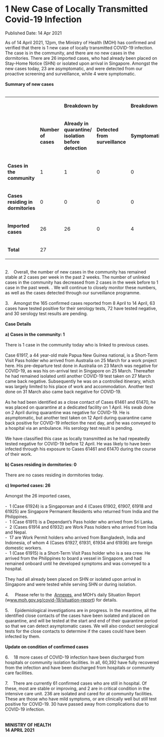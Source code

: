 <html>
    <meta http-equiv="Content-Type" content="text/html; charset=utf-8"/>
    <meta charset="utf-8"/>
    <title>1 New Case of Locally Transmitted  Covid-19 Infection</title>
    <body><h1>1 New Case of Locally Transmitted  Covid-19 Infection</h1>
    <p>Published Date: 14 Apr 2021</p> As of 14 April 2021, 12pm, the Ministry of Health (MOH) has confirmed and verified that there is 1 new case of locally transmitted COVID-19 infection. The case is in the community, and there are no new cases in the dormitories. There are 26 imported cases, who had already been placed on Stay-Home Notice (SHN) or isolated upon arrival in Singapore. Amongst the new cases today, 23 are asymptomatic, and were detected from our proactive screening and surveillance, while 4 were symptomatic.&nbsp;&nbsp;<br><br><strong>Summary of new cases<br></strong><div><br><div dir="ltr" align="left"><table><colgroup><col width="129"><col width="60"><col width="16"><col width="96"><col width="96"><col width="16"><col width="96"><col width="96"></colgroup><tbody><tr><td><strong><br></strong></td><td><strong><br></strong></td><td colspan="2"><p dir="ltr"><strong>Breakdown by</strong></p></td><td colspan="2"><p dir="ltr"><strong>Breakdown by</strong></p></td></tr><tr><td><strong><br></strong></td><td><p dir="ltr"><strong>Number of cases</strong></p></td><td><p dir="ltr"><strong>Already in quarantine/ isolation before detection</strong></p></td><td><p dir="ltr"><strong>Detected from surveillance</strong></p></td><td><p dir="ltr"><strong>Symptomatic</strong></p></td><td><p dir="ltr"><strong>Asymptomatic</strong></p></td></tr><tr><td><p dir="ltr"><strong>Cases in the community</strong></p></td><td><p dir="ltr">1</p></td><td><p dir="ltr">1</p></td><td><p dir="ltr">0</p></td><td><p dir="ltr">0</p></td><td><p dir="ltr">1</p></td></tr><tr><td><p dir="ltr"><strong>Cases residing in dormitories</strong></p></td><td><p dir="ltr">0</p></td><td><p dir="ltr">0</p></td><td><p dir="ltr">0</p></td><td><p dir="ltr">0</p></td><td><p dir="ltr">0</p></td></tr><tr><td><p dir="ltr"><strong>Imported cases</strong></p></td><td><p dir="ltr">26</p></td><td><p dir="ltr">26</p></td><td><p dir="ltr">0</p></td><td><p dir="ltr">4</p></td><td><p dir="ltr">22</p></td></tr><tr><td><p dir="ltr"><strong>Total</strong></p></td><td><p dir="ltr">27</p></td><td><br></td><td><br></td><td><br></td><td><br></td></tr></tbody></table></div><br>2.&nbsp; &nbsp; Overall, the number of new cases in the community has remained stable at 2 cases per week in the past 2 weeks. The number of unlinked cases in the community has decreased from 2 cases in the week before to 1 case in the past week. . We will continue to closely monitor these numbers, as well as the cases detected through our surveillance programme.<br><br>3.&nbsp; &nbsp; Amongst the 165 confirmed cases reported from 8 April to 14 April, 63 cases have tested positive for their serology tests, 72 have tested negative, and 30 serology test results are pending.<br><br><strong>Case Details</strong><br><br><strong>a) Cases in the community: 1</strong><br><br>There is 1 case in the community today who is linked to previous cases.&nbsp;<br><br>Case 61917, a 44 year-old male Papua New Guinea national, is a Short-Term Visit Pass holder who arrived from Australia on 25 March for a work project here. His pre-departure test done in Australia on 23 March was negative for COVID-19, as was his on-arrival test in Singapore on 25 March. Thereafter he had remained isolated until another COVID-19 test taken on 27 March came back negative. Subsequently he was on a controlled itinerary, which was largely limited to his place of work and accommodation. Another test done on 31 March also came back negative for COVID-19.&nbsp;<br><br>As he had been identified as a close contact of Cases 61461 and 61470, he was placed on quarantine at a dedicated facility on 1 April. His swab done on 2 April during quarantine was negative for COVID-19. He is asymptomatic, but another test taken on 12 April during quarantine came back positive for COVID-19 infection the next day, and he was conveyed to a hospital via an ambulance. His serology test result is pending.&nbsp;<br><br>We have classified this case as locally transmitted as he had repeatedly tested negative for COVID-19 before 12 April. He was likely to have been infected through his exposure to Cases 61461 and 61470 during the course of their work.&nbsp;<br><br><strong>b) Cases residing in dormitories: 0</strong><br><br>There are no cases residing in dormitories today.&nbsp;<br><br><strong>c) Imported cases: 26</strong><br><br>Amongst the 26 imported cases,&nbsp;<br><br>-&nbsp; 1 (Case 61924) is a Singaporean and 4 (Cases 61902, 61907, 61918 and 61925) are Singapore Permanent Residents who returned from India and the Philippines.<br>-&nbsp; 1 (Case 61911) is a Dependant’s Pass holder who arrived from Sri Lanka.<br>-&nbsp; 2 (Cases 61914 and 61932) are Work Pass holders who arrived from India and Nepal.<br>-&nbsp; 17 are Work Permit holders who arrived from Bangladesh, India and Indonesia, of whom 4 (Cases 61927, 61931, 61934 and 61936) are foreign domestic workers.<br>-&nbsp; 1 (Case 61915) is a Short-Term Visit Pass holder who is a sea crew. He arrived from the Philippines to board a vessel in Singapore, and had remained onboard until he developed symptoms and was conveyed to a hospital.&nbsp;<br><br>They had all already been placed on SHN or isolated upon arrival in Singapore and were tested while serving SHN or during isolation.&nbsp;<br><br>4.&nbsp; &nbsp; &nbsp;Please refer to the&nbsp; <a href="/docs/librariesprovider5/default-document-library/annexes-(14-apr).pdf?sfvrsn=ae6bb1ad_0" title="Annexes ">Annexes </a>&nbsp;and MOH’s daily Situation Report (w<a href="https://www.moh.gov.sg/covid-19/situation-report" title="" class="" target="">ww.moh.gov.sg/covid-19/situation-report</a>) for details.&nbsp;<br><br>5.&nbsp; &nbsp; &nbsp;Epidemiological investigations are in progress. In the meantime, all the identified close contacts of the cases have been isolated and placed on quarantine, and will be tested at the start and end of their quarantine period so that we can detect asymptomatic cases. We will also conduct serological tests for the close contacts to determine if the cases could have been infected by them.<br><br><strong>Update on condition of confirmed cases</strong><br><br>6.&nbsp; &nbsp; 18 more cases of COVID-19 infection have been discharged from hospitals or community isolation facilities. In all, 60,392 have fully recovered from the infection and have been discharged from hospitals or community care facilities.&nbsp;<br><br>7.&nbsp; &nbsp; There are currently 61 confirmed cases who are still in hospital. Of these, most are stable or improving, and 2 are in critical condition in the intensive care unit. 236 are isolated and cared for at community facilities. These are those who have mild symptoms, or are clinically well but still test positive for COVID-19. 30 have passed away from complications due to COVID-19 infection.&nbsp;<br><br><br><strong>MINISTRY OF HEALTH<br>14 APRIL 2021</strong><br><div><br></div><br></div></body>
</html>